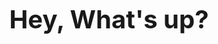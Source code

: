 <head>
  <style>
    .large-text {
      font-size: 40px;
    }
  </style>
</head>
<body>
  <p align="center">
    <strong class="large-text">Hey, What's up?</strong>
  </p>
</body>
